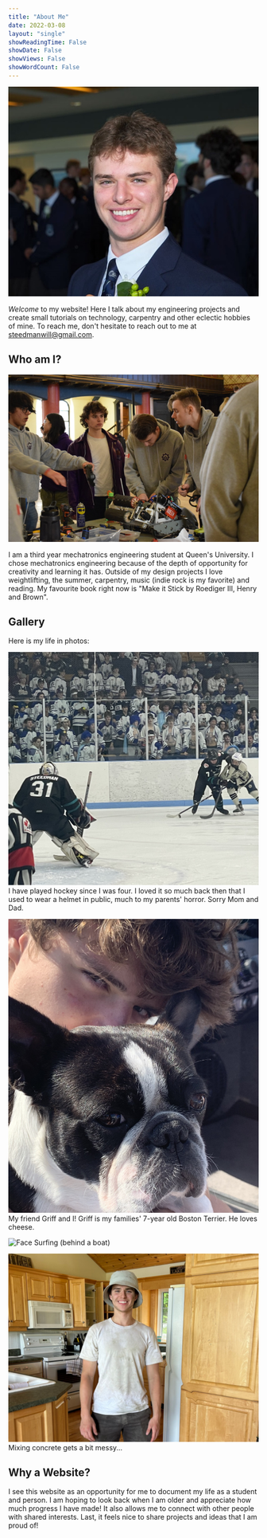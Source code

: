 ```yaml
---
title: "About Me"
date: 2022-03-08
layout: "single"
showReadingTime: False
showDate: False
showViews: False
showWordCount: False
---
```


![Face](images/portrait2.jpeg)

_Welcome_ to my website! Here I talk about my engineering projects and create small tutorials on technology, carpentry and other eclectic hobbies of mine. To reach me, don't hesitate to reach out to me at steedmanwill@gmail.com.

## Who am I?

![First](images/first.jpeg)

I am a third year mechatronics engineering student at Queen's University. I chose mechatronics engineering because of the depth of opportunity for creativity and learning it has. Outside of my design projects I love weightlifting, the summer, carpentry, music (indie rock is my favorite) and reading. My favourite book right now is "Make it Stick by Roediger III, Henry and Brown".

## Gallery

Here is my life in photos:

![New](images/hockey2.jpg)
I have played hockey since I was four. I loved it so much back then that I used to wear a helmet in public, much to my parents' horror. Sorry Mom and Dad.

![Dog](images/IMG_1396.jpg)
My friend Griff and I! Griff is my families' 7-year old Boston Terrier. He loves cheese.

![Face](images/surf.png)
Surfing (behind a boat)

![Face](images/dirty3.jpg)
Mixing concrete gets a bit messy...

## Why a Website?

I see this website as an opportunity for me to document my life as a student and person. I am hoping to look back when I am older and appreciate how much progress I have made! It also allows me to connect with other people with shared interests. Last, it feels nice to share projects and ideas that I am proud of!




